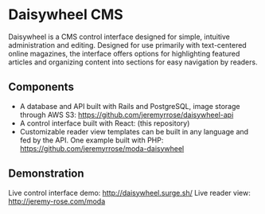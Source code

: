 # Daisywheel CMS

Daisywheel is a CMS control interface designed for simple, intuitive administration and editing. Designed for use primarily with text-centered online magazines, the interface offers options for highlighting featured articles and organizing content into sections for easy navigation by readers.

## Components
* A database and API built with Rails and PostgreSQL, image storage through AWS S3: https://github.com/jeremyrrose/daisywheel-api
* A control interface built with React: (this repository)
* Customizable reader view templates can be built in any language and fed by the API. One example built with PHP: https://github.com/jeremyrrose/moda-daisywheel

## Demonstration
Live control interface demo: http://daisywheel.surge.sh/
Live reader view: http://jeremy-rose.com/moda
